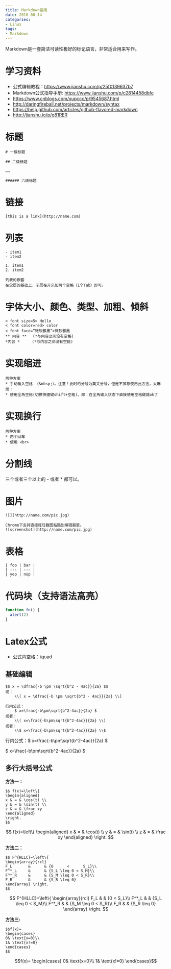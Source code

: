 ```yaml
---
title: Markdown指南
date: 2018-08-14
categories:
- Linux
tags:
- Markdown
---
```


Markdown是一套简洁可读性极好的标记语言，非常适合用来写作。

<!-- more -->

# 学习资料
* 公式编辑教程：https://www.jianshu.com/p/25f0139637b7
* Markdown公式指导手册: https://www.jianshu.com/p/c2814458dbfe
* https://www.cnblogs.com/xupccc/p/9545687.html
* http://daringfireball.net/projects/markdown/syntax
* https://help.github.com/articles/github-flavored-markdown
* http://jianshu.io/p/q81RER

# 标题
```
# 一级标题

## 二级标题

……

###### 六级标题
```

# 链接
```
[this is a link](http://name.com)
```

# 列表
```
- item1
- item2

1. item1
2. item2

列表的嵌套
在父层的基础上，子层在开头加两个空格（1个Tab）即可。
```

# 字体大小、颜色、类型、加粗、倾斜
```
< font size=5> Hello
< font color=red> color
< font face=“微软雅黑”>微软雅黑
** 内容 ** 　(*与内容之间没有空格)
*内容 * 　　 (*与内容之间没有空格)
```

# 实现缩进
```
两种方案
* 手动输入空格 （&nbsp;）。注意！此时的分号为英文分号，但是不推荐使用此方法，太麻烦！
* 使用全角空格(切换快捷键shift+空格)。即：在全角输入状态下直接使用空格键就ok了
```

# 实现换行
```
两种方案
* 两个回车
* 使用 <br>
```

# 分割线
三个或者三个以上的 - 或者 * 都可以。

# 图片
```
![](http://name.com/pic.jpg)

Chrome下支持直接旺旺截图粘贴到编辑器里。
![screenshot](http://name.com/pic.jpg)
```

# 表格
```
| foo | bar |
| --- | --- |
| yep | nop |
```

# 代码块（支持语法高亮）
```js
function fn() {
  alert(2)
}
```

# Latex公式

* 公式内空格：\quad

## 基础编辑
```
$$ x = \dfrac{-b \pm \sqrt{b^2 - 4ac}}{2a} $$
或：
    \\[ x = \dfrac{-b \pm \sqrt{b^2 - 4ac}}{2a} \\]

行内公式：
    $ x=\frac{-b\pm\sqrt{b^2-4ac}}{2a} $
或者：
    \\( x=\frac{-b\pm\sqrt{b^2-4ac}}{2a} \\)
或者：
    \\$ x=\frac{-b\pm\sqrt{b^2-4ac}}{2a} \\$
```

行内公式：\$ x=\frac{-b\pm\sqrt{b^2-4ac}}{2a} \$

$ x=\frac{-b\pm\sqrt{b^2-4ac}}{2a} $

## 多行大括号公式

**方法一：**

```
$$ f(x)=\left\{
\begin{aligned}
x & = & \cos(t) \\
y & = & \sin(t) \\
z & = & \frac xy
\end{aligned}
\right.
$$
```

$$ f(x)=\left\{
\begin{aligned}
x & = & \cos(t) \\
y & = & \sin(t) \\
z & = & \frac xy
\end{aligned}
\right.
$$

**方法二：**

```
$$ F^{HLLC}=\left\{
\begin{array}{rcl}
F_L       &      & {0      <      S_L}\\
F^*_L     &      & {S_L \leq 0 < S_M}\\
F^*_R     &      & {S_M \leq 0 < S_R}\\
F_R       &      & {S_R \leq 0}
\end{array} \right. 
$$
```

$$ F^{HLLC}=\left\{
\begin{array}{rcl}
F_L       &      & {0      <      S_L}\\
F^*_L     &      & {S_L \leq 0 < S_M}\\
F^*_R     &      & {S_M \leq 0 < S_R}\\
F_R       &      & {S_R \leq 0}
\end{array} \right. 
$$

**方法三:**

```
$$f(x)=
\begin{cases}
0& \text{x=0}\\
1& \text{x!=0}
\end{cases}
$$
```

$$f(x)=
\begin{cases}
0& \text{x=0}\\
1& \text{x!=0}
\end{cases}$$

